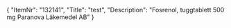 {
  "ItemNr": "132141",
  "Title": "test",
  "Description": "Fosrenol, tuggtablett 500 mg Paranova Läkemedel AB"
}